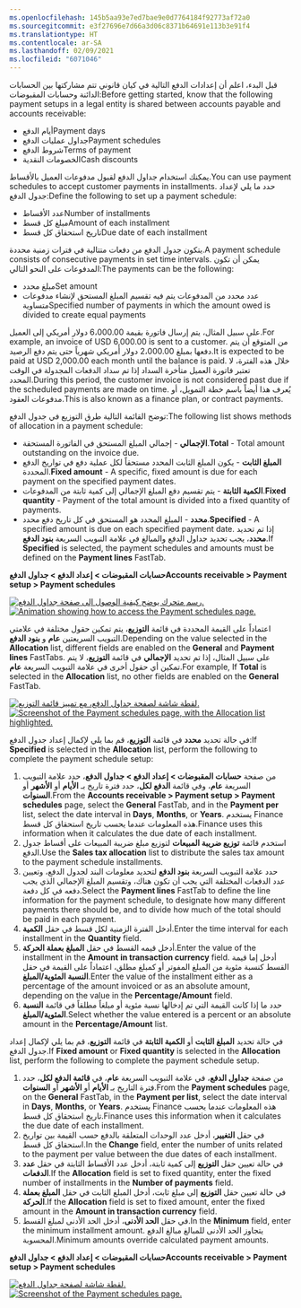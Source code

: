 ```yaml
---
ms.openlocfilehash: 145b5aa93e7ed7bae9e0d7764184f92773af72a0
ms.sourcegitcommit: e3f27696e7d66a3d06c8371b64691e113b3e91f4
ms.translationtype: HT
ms.contentlocale: ar-SA
ms.lasthandoff: 02/09/2021
ms.locfileid: "6071046"
---
```

<span data-ttu-id="6f8fc-101">قبل البدء، اعلم أن إعدادات الدفع التالية في كيان قانوني تتم مشاركتها بين الحسابات الدائنة وحسابات المقبوضات:</span><span class="sxs-lookup"><span data-stu-id="6f8fc-101">Before getting started, know that the following payment setups in a legal entity is shared between accounts payable and accounts receivable:</span></span>

-   <span data-ttu-id="6f8fc-102">أيام الدفع</span><span class="sxs-lookup"><span data-stu-id="6f8fc-102">Payment days</span></span>
-   <span data-ttu-id="6f8fc-103">جداول عمليات الدفع</span><span class="sxs-lookup"><span data-stu-id="6f8fc-103">Payment schedules</span></span>
-   <span data-ttu-id="6f8fc-104">شروط الدفع</span><span class="sxs-lookup"><span data-stu-id="6f8fc-104">Terms of payment</span></span>
-   <span data-ttu-id="6f8fc-105">الخصومات النقدية</span><span class="sxs-lookup"><span data-stu-id="6f8fc-105">Cash discounts</span></span>

<span data-ttu-id="6f8fc-106">يمكنك استخدام جداول الدفع لقبول مدفوعات العميل بالأقساط.</span><span class="sxs-lookup"><span data-stu-id="6f8fc-106">You can use payment schedules to accept customer payments in installments.</span></span> <span data-ttu-id="6f8fc-107">حدد ما يلي لإعداد جدول الدفع:</span><span class="sxs-lookup"><span data-stu-id="6f8fc-107">Define the following to set up a payment schedule:</span></span>

-   <span data-ttu-id="6f8fc-108">عدد الأقساط</span><span class="sxs-lookup"><span data-stu-id="6f8fc-108">Number of installments</span></span>
-   <span data-ttu-id="6f8fc-109">مبلغ كل قسط</span><span class="sxs-lookup"><span data-stu-id="6f8fc-109">Amount of each installment</span></span>
-   <span data-ttu-id="6f8fc-110">تاريخ استحقاق كل قسط</span><span class="sxs-lookup"><span data-stu-id="6f8fc-110">Due date of each installment</span></span>

<span data-ttu-id="6f8fc-111">يتكون جدول الدفع من دفعات متتالية في فترات زمنية محددة.</span><span class="sxs-lookup"><span data-stu-id="6f8fc-111">A payment schedule consists of consecutive payments in set time intervals.</span></span> <span data-ttu-id="6f8fc-112">يمكن أن تكون المدفوعات على النحو التالي:</span><span class="sxs-lookup"><span data-stu-id="6f8fc-112">The payments can be the following:</span></span>

-   <span data-ttu-id="6f8fc-113">مبلغ محدد</span><span class="sxs-lookup"><span data-stu-id="6f8fc-113">Set amount</span></span>
-   <span data-ttu-id="6f8fc-114">عدد محدد من المدفوعات يتم فيه تقسيم المبلغ المستحق لإنشاء مدفوعات متساوية</span><span class="sxs-lookup"><span data-stu-id="6f8fc-114">Specified number of payments in which the amount owed is divided to create equal payments</span></span>

<span data-ttu-id="6f8fc-115">على سبيل المثال، يتم إرسال فاتورة بقيمة 6،000.00 دولار أمريكي إلى العميل.</span><span class="sxs-lookup"><span data-stu-id="6f8fc-115">For example, an invoice of USD 6,000.00 is sent to a customer.</span></span> <span data-ttu-id="6f8fc-116">من المتوقع أن يتم دفعها بمبلغ 2،000.00 دولار أمريكي شهرياً حتى يتم دفع الرصيد.</span><span class="sxs-lookup"><span data-stu-id="6f8fc-116">It is expected to be paid at USD 2,000.00 each month until the balance is paid.</span></span> <span data-ttu-id="6f8fc-117">خلال هذه الفترة، لا تعتبر فاتورة العميل متأخرة السداد إذا تم سداد الدفعات المجدولة في الوقت المحدد.</span><span class="sxs-lookup"><span data-stu-id="6f8fc-117">During this period, the customer invoice is not considered past due if the scheduled payments are made on time.</span></span> <span data-ttu-id="6f8fc-118">يُعرف هذا أيضاً باسم خطة التمويل، أو مدفوعات العقود.</span><span class="sxs-lookup"><span data-stu-id="6f8fc-118">This is also known as a finance plan, or contract payments.</span></span>

<span data-ttu-id="6f8fc-119">توضح القائمة التالية طرق التوزيع في جدول الدفع:</span><span class="sxs-lookup"><span data-stu-id="6f8fc-119">The following list shows methods of allocation in a payment schedule:</span></span>

-   <span data-ttu-id="6f8fc-120">**الإجمالي** - إجمالي المبلغ المستحق في الفاتورة المستحقة.</span><span class="sxs-lookup"><span data-stu-id="6f8fc-120">**Total** - Total amount outstanding on the invoice due.</span></span>
-   <span data-ttu-id="6f8fc-121">**المبلغ الثابت** - يكون المبلغ الثابت المحدد مستحقاً لكل عملية دفع في تواريخ الدفع المحددة.</span><span class="sxs-lookup"><span data-stu-id="6f8fc-121">**Fixed amount** - A specific, fixed amount is due for each payment on the specified payment dates.</span></span>
-   <span data-ttu-id="6f8fc-122">**الكمية الثابتة** - يتم تقسيم دفع المبلغ الإجمالي إلى كمية ثابتة من المدفوعات.</span><span class="sxs-lookup"><span data-stu-id="6f8fc-122">**Fixed quantity** - Payment of the total amount is divided into a fixed quantity of payments.</span></span>
-   <span data-ttu-id="6f8fc-123">**محدد** - المبلغ المحدد هو المستحق في كل تاريخ دفع محدد.</span><span class="sxs-lookup"><span data-stu-id="6f8fc-123">**Specified** - A specified amount is due on each specified payment date.</span></span> <span data-ttu-id="6f8fc-124">إذا تم تحديد **محدد**، يجب تحديد جداول الدفع والمبالغ في علامة التبويب السريعة **بنود الدفع**.</span><span class="sxs-lookup"><span data-stu-id="6f8fc-124">If **Specified** is selected, the payment schedules and amounts must be defined on the **Payment lines** FastTab.</span></span>

<span data-ttu-id="6f8fc-125">**حسابات المقبوضات > إعداد الدفع > جداول الدفع**</span><span class="sxs-lookup"><span data-stu-id="6f8fc-125">**Accounts receivable > Payment setup > Payment schedules**</span></span>

<span data-ttu-id="6f8fc-126">[![رسم متحرك يوضح كيفية الوصول إلى صفحة جداول الدفع.](../media/payment-schedule.gif)](../media/payment-schedule.gif#lightbox)</span><span class="sxs-lookup"><span data-stu-id="6f8fc-126">[![Animation showing how to access the Payment schedules page.](../media/payment-schedule.gif)](../media/payment-schedule.gif#lightbox)</span></span>


<span data-ttu-id="6f8fc-127">اعتماداً على القيمة المحددة في قائمة **التوزيع**، يتم تمكين حقول مختلفة في علامتي التبويب السريعتين **عام** و **بنود الدفع**.</span><span class="sxs-lookup"><span data-stu-id="6f8fc-127">Depending on the value selected in the **Allocation** list, different fields are enabled on the **General** and **Payment lines** FastTabs.</span></span>
<span data-ttu-id="6f8fc-128">على سبيل المثال، إذا تم تحديد **الإجمالي** في قائمة **التوزيع**، لا يتم تمكين أي حقول أخرى في علامة التبويب السريعة **عام**.</span><span class="sxs-lookup"><span data-stu-id="6f8fc-128">For example, If **Total** is selected in the **Allocation** list, no other fields are enabled on the **General** FastTab.</span></span>

<span data-ttu-id="6f8fc-129">[![لقطة شاشة لصفحة جداول الدفع، مع تمييز قائمة التوزيع.](../media/allocation-1.png)](../media/allocation-1.png#lightbox)</span><span class="sxs-lookup"><span data-stu-id="6f8fc-129">[![Screenshot of the Payment schedules page, with the Allocation list highlighted.](../media/allocation-1.png)](../media/allocation-1.png#lightbox)</span></span>


<span data-ttu-id="6f8fc-130">في حالة تحديد **محدد** في قائمة **التوزيع**، قم بما يلي لإكمال إعداد جدول الدفع:</span><span class="sxs-lookup"><span data-stu-id="6f8fc-130">If **Specified** is selected in the **Allocation** list, perform the following to complete the payment schedule setup:</span></span>

1.  <span data-ttu-id="6f8fc-131">من صفحة **حسابات المقبوضات > إعداد الدفع > جداول الدفع**، حدد علامة التبويب السريعة **عام**، وفي قائمة **الدفع لكل**، حدد فترة تاريخ بـ **الأيام** أو **الأشهر** أو **السنوات**.</span><span class="sxs-lookup"><span data-stu-id="6f8fc-131">From the **Accounts receivable > Payment setup > Payment schedules** page, select the **General** FastTab, and in the **Payment per** list, select the date interval in **Days**, **Months**, or **Years**.</span></span> <span data-ttu-id="6f8fc-132">يستخدم Finance هذه المعلومات عندما يحسب تاريخ استحقاق كل قسط.</span><span class="sxs-lookup"><span data-stu-id="6f8fc-132">Finance uses this information when it calculates the due date of each installment.</span></span>
2.  <span data-ttu-id="6f8fc-133">استخدم قائمة **توزيع ضريبة المبيعات** لتوزيع مبلغ ضريبة المبيعات على أقساط جدول الدفع.</span><span class="sxs-lookup"><span data-stu-id="6f8fc-133">Use the **Sales tax allocation** list to distribute the sales tax amount to the payment schedule installments.</span></span>
3.  <span data-ttu-id="6f8fc-134">حدد علامة التبويب السريعة **بنود الدفع** لتحديد معلومات البند لجدول الدفع، وتعيين عدد الدفعات المختلفة التي يجب أن تكون هناك، وتقسيم المبلغ الإجمالي الذي يجب دفعه في كل دفعة.</span><span class="sxs-lookup"><span data-stu-id="6f8fc-134">Select the **Payment lines** FastTab to define the line information for the payment schedule, to designate how many different payments there should be, and to divide how much of the total should be paid in each payment.</span></span>
4.  <span data-ttu-id="6f8fc-135">أدخل الفترة الزمنية لكل قسط في حقل **الكمية**.</span><span class="sxs-lookup"><span data-stu-id="6f8fc-135">Enter the time interval for each installment in the **Quantity** field.</span></span>
5.  <span data-ttu-id="6f8fc-136">أدخل قيمه القسط في حقل **المبلغ** **بعملة الحركة**.</span><span class="sxs-lookup"><span data-stu-id="6f8fc-136">Enter the value of the installment in the **Amount** **in transaction currency** field.</span></span> <span data-ttu-id="6f8fc-137">أدخل إما قيمة القسط كنسبة مئوية من المبلغ المفوتر أو كمبلغ مطلق، اعتماداً على القيمة في حقل **النسبة المئوية/المبلغ**.</span><span class="sxs-lookup"><span data-stu-id="6f8fc-137">Enter the value of the installment either as a percentage of the amount invoiced or as an absolute amount, depending on the value in the **Percentage/Amount** field.</span></span>
6.  <span data-ttu-id="6f8fc-138">حدد ما إذا كانت القيمة التي تم إدخالها نسبة مئوية أو مبلغاً مطلقاً في قائمة **النسبة المئوية/المبلغ**.</span><span class="sxs-lookup"><span data-stu-id="6f8fc-138">Select whether the value entered is a percent or an absolute amount in the **Percentage/Amount** list.</span></span>

<span data-ttu-id="6f8fc-139">في حالة تحديد **المبلغ الثابت** أو **الكمية الثابتة** في قائمة **التوزيع**، قم بما يلي لإكمال إعداد جدول الدفع.</span><span class="sxs-lookup"><span data-stu-id="6f8fc-139">If **Fixed amount** or **Fixed quantity** is selected in the **Allocation** list, perform the following to complete the payment schedule setup.</span></span>

1.  <span data-ttu-id="6f8fc-140">من صفحة **جداول الدفع**، في علامة التبويب السريعة **عام**، في **قائمة الدفع لكل**، حدد فترة التاريخ بـ **الأيام** أو **الأشهر** أو **السنوات**.</span><span class="sxs-lookup"><span data-stu-id="6f8fc-140">From the **Payment schedules** page, on the **General** FastTab, in the **Payment per list**, select the date interval in **Days**, **Months**, or **Years**.</span></span> <span data-ttu-id="6f8fc-141">يستخدم Finance هذه المعلومات عندما يحسب تاريخ استحقاق كل قسط.</span><span class="sxs-lookup"><span data-stu-id="6f8fc-141">Finance uses this information when it calculates the due date of each installment.</span></span>
2.  <span data-ttu-id="6f8fc-142">في حقل **التغيير**، أدخل عدد الوحدات المتعلقة بالدفع حسب القيمة بين تواريخ استحقاق كل قسط.</span><span class="sxs-lookup"><span data-stu-id="6f8fc-142">In the **Change** field, enter the number of units related to the payment per value between the due dates of each installment.</span></span>
3.  <span data-ttu-id="6f8fc-143">في حالة تعيين حقل **التوزيع** إلى كمية ثابتة، أدخل عدد الأقساط الثابتة في حقل **عدد الدفعات**.</span><span class="sxs-lookup"><span data-stu-id="6f8fc-143">If the **Allocation** field is set to fixed quantity, enter the fixed number of installments in the **Number of payments** field.</span></span>
4.  <span data-ttu-id="6f8fc-144">في حالة تعيين حقل **التوزيع** إلى مبلغ ثابت، أدخل المبلغ الثابت في حقل **المبلغ بعملة الحركة**.</span><span class="sxs-lookup"><span data-stu-id="6f8fc-144">If the **Allocation** field is set to fixed amount, enter the fixed amount in the **Amount in transaction currency** field.</span></span>
5.  <span data-ttu-id="6f8fc-145">في حقل **الحد الأدنى**، أدخل الحد الأدنى لمبلغ القسط.</span><span class="sxs-lookup"><span data-stu-id="6f8fc-145">In the **Minimum** field, enter the minimum installment amount.</span></span>
    <span data-ttu-id="6f8fc-146">يتجاوز الحد الأدنى للمبالغ مبالغ الدفع المحسوبة.</span><span class="sxs-lookup"><span data-stu-id="6f8fc-146">Minimum amounts override calculated payment amounts.</span></span>

<span data-ttu-id="6f8fc-147">**حسابات المقبوضات > إعداد الدفع > جداول الدفع**</span><span class="sxs-lookup"><span data-stu-id="6f8fc-147">**Accounts receivable > Payment setup > Payment schedules**</span></span>

<span data-ttu-id="6f8fc-148">[![لقطة شاشة لصفحة جداول الدفع.](../media/payment-schedule.png)](../media/payment-schedule.png#lightbox)</span><span class="sxs-lookup"><span data-stu-id="6f8fc-148">[![Screenshot of the Payment schedules page.](../media/payment-schedule.png)](../media/payment-schedule.png#lightbox)</span></span>
